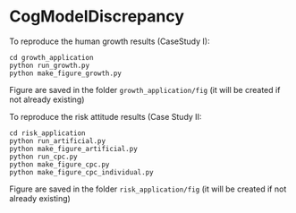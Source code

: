 # CogModelDiscrepancy

To reproduce the human growth results (CaseStudy I):
    
    cd growth_application
    python run_growth.py
    python make_figure_growth.py

Figure are saved in the folder `growth_application/fig` 
(it will be created if not already existing)


To reproduce the risk attitude results (Case Study II:
    
    cd risk_application
    python run_artificial.py
    python make_figure_artificial.py
    python run_cpc.py
    python make_figure_cpc.py
    python make_figure_cpc_individual.py

Figure are saved in the folder `risk_application/fig` 
(it will be created if not already existing)